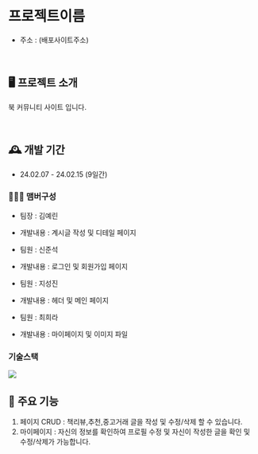 # 프로젝트이름

- 주소 : (배포사이트주소)

<br/>

## 🖥️ 프로젝트 소개

북 커뮤니티 사이트 입니다.

<br/>

## 🕰️ 개발 기간

- 24.02.07 - 24.02.15 (9일간)

### 🧑‍🤝‍🧑 맴버구성

- 팀장 : 김예린

- 개발내용 : 계시글 작성 및 디테일 페이지

- 팀원 : 신준석

- 개발내용 : 로그인 및 회원가입 페이지

- 팀원 : 지성진

- 개발내용 : 헤더 및 메인 페이지

- 팀원 : 최희라

- 개발내용 : 마이페이지 및 이미지 파일

### 기술스택

<img src="https://img.shields.io/badge/node.js-339933?style=for-the-badge&logo=Node.js&logoColor=white">

## 📌 주요 기능

1. 페이지 CRUD : 책리뷰,추천,중고거래 글을 작성 및 수정/삭제 할 수 있습니다.
2. 마이페이지 : 자신의 정보를 확인하여 프로필 수정 및 자신이 작성한 글을 확인 및 수정/삭제가 가능합니다.

